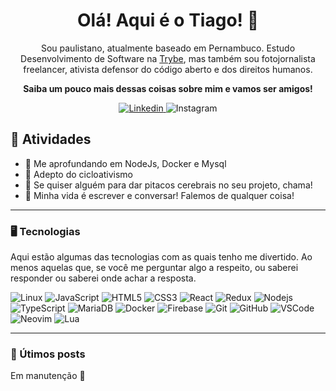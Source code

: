 <h1 align="center">Olá! Aqui é o Tiago! 👋</h1>

<p align="center">
  Sou paulistano, atualmente baseado em Pernambuco. Estudo Desenvolvimento de
  Software na <a href= https://github.com/betrybe>Trybe</a>, mas também sou
  fotojornalista freelancer, ativista defensor do código aberto e dos direitos
  humanos.
</p>
<p align="center"><strong>Saiba um pouco mais dessas coisas sobre mim e vamos ser amigos!</strong></p>
<p align="center">
  <a href=https://www.linkedin.com/in/dvths/>
    <img alt="Linkedin" src=https://img.shields.io/badge/-Linkedin-blue?style=flat-square&logo=Linkedin&logoColor=white/>
  </a>
  <a>
    <img alt="Instagram" src=https://img.shields.io/badge/-Instagram-blueviolet?style=flat-square&logo=Instagram&logoColor=white/>
  </a>
</p>

## 👣 Atividades

<ul>
  <li>🔭 Me aprofundando em NodeJs, Docker e Mysql</li>
  <li>🚴 Adepto do cicloativismo</li>
  <li>👯 Se quiser alguém para dar pitacos cerebrais no seu projeto, chama!</li>
  <li>💬 Minha vida é escrever e conversar! Falemos de qualquer coisa!</li>
  </li>
</ul>

---

### 🖥️ Tecnologias

Aqui estão algumas das tecnologias com as quais tenho me divertido. Ao menos
aquelas que, se você me perguntar algo a respeito, ou saberei responder ou
saberei onde achar a resposta.

![Linux](https://img.shields.io/badge/Linux-E34F26?style=for-the-badge&logo=linux&logoColor=black)
![JavaScript](https://img.shields.io/badge/JavaScript-F7DF1E?style=for-the-badge&logo=javascript&logoColor=black)
![HTML5](https://img.shields.io/badge/HTML5-E34F26?style=for-the-badge&logo=html5&logoColor=white)
![CSS3](https://img.shields.io/badge/CSS3-1572B6?style=for-the-badge&logo=css3&logoColor=white)
![React](https://img.shields.io/badge/React-20232A?style=for-the-badge&logo=react&logoColor=61DAFB)
![Redux](https://img.shields.io/badge/Redux-593D88?style=for-the-badge&logo=redux&logoColor=white)
![Nodejs](https://img.shields.io/badge/Node.js-43853D?style=for-the-badge&logo=node.js&logoColor=white)
![TypeScript](https://img.shields.io/badge/TypeScript-007ACC?style=for-the-badge&logo=typescript&logoColor=white)
![MariaDB](https://img.shields.io/badge/MariaDB-01529E?style=for-the-badge&logo=mariadb&logoColor=white)
![Docker](https://img.shields.io/badge/Docker-2496ED?style=for-the-badge&logo=docker&logoColor=white)
![Firebase](https://img.shields.io/badge/Firebase-F29D0C?style=for-the-badge&logo=firebase&logoColor=whitete)
![Git](https://img.shields.io/badge/Git-E34F26?style=for-the-badge&logo=git&logoColor=white)
![GitHub](https://img.shields.io/badge/GitHub-100000?style=for-the-badge&logo=github&logoColor=white)
![VSCode](https://img.shields.io/badge/VSCode-007ACC?style=for-the-badge&logo=visual-studio-code&logoColor=white)
![Neovim](https://img.shields.io/badge/NeoVim-2357A143?style=for-the-badge&logo=neovim&logoColor=white)
![Lua](https://img.shields.io/badge/Lua-2C2D72?style=for-the-badge&logo=lua&logoColor=white)

---

### 📓 Útimos posts

Em manutenção 👷
